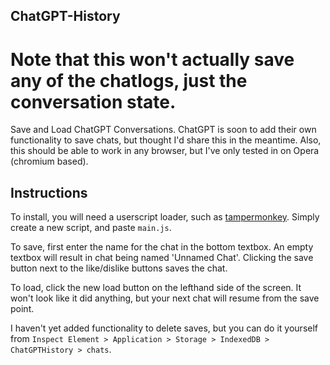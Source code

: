 ## ChatGPT-History
# **Note that this won't actually save any of the chatlogs, just the conversation state.**

Save and Load ChatGPT Conversations. ChatGPT is soon to add their own functionality to save chats, but thought I'd share this in the meantime. Also, this should be able to work in any browser, but I've only tested in on Opera (chromium based).

## Instructions

To install, you will need a userscript loader, such as [tampermonkey](https://www.tampermonkey.net/). Simply create a new script, and paste `main.js`.

To save, first enter the name for the chat in the bottom textbox. An empty textbox will result in chat being named 'Unnamed Chat'. Clicking the save button next to the like/dislike buttons saves the chat.

To load, click the new load button on the lefthand side of the screen. It won't look like it did anything, but your next chat will resume from the save point.

I haven't yet added functionality to delete saves, but you can do it yourself from `Inspect Element > Application > Storage > IndexedDB > ChatGPTHistory > chats`.
